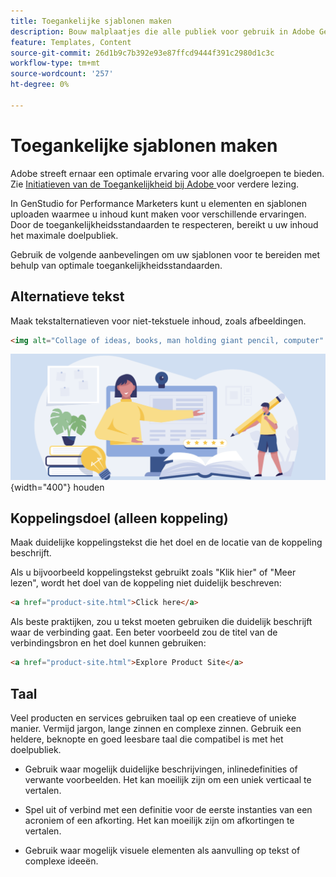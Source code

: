```yaml
---
title: Toegankelijke sjablonen maken
description: Bouw malplaatjes die alle publiek voor gebruik in Adobe GenStudio voor de Marketers van Prestaties kunnen bereiken.
feature: Templates, Content
source-git-commit: 26d1b9c7b392e93e87ffcd9444f391c2980d1c3c
workflow-type: tm+mt
source-wordcount: '257'
ht-degree: 0%

---
```



# Toegankelijke sjablonen maken

Adobe streeft ernaar een optimale ervaring voor alle doelgroepen te bieden. Zie [ Initiatieven van de Toegankelijkheid bij Adobe ](https://www.adobe.com/trust/accessibility/initiatives.html) voor verdere lezing.

In GenStudio for Performance Marketers kunt u elementen en sjablonen uploaden waarmee u inhoud kunt maken voor verschillende ervaringen. Door de toegankelijkheidsstandaarden te respecteren, bereikt u uw inhoud het maximale doelpubliek.

Gebruik de volgende aanbevelingen om uw sjablonen voor te bereiden met behulp van optimale toegankelijkheidsstandaarden.

## Alternatieve tekst

Maak tekstalternatieven voor niet-tekstuele inhoud, zoals afbeeldingen.

```html
<img alt="Collage of ideas, books, man holding giant pencil, computer" src="card-create-assets.png">
```

![ Collage van ideeën, boeken, man die reuzenpotlood, computer ](../../assets/card-create-assets.png){width="400"} houden

## Koppelingsdoel (alleen koppeling)

Maak duidelijke koppelingstekst die het doel en de locatie van de koppeling beschrijft.

Als u bijvoorbeeld koppelingstekst gebruikt zoals &quot;Klik hier&quot; of &quot;Meer lezen&quot;, wordt het doel van de koppeling niet duidelijk beschreven:

```html
<a href="product-site.html">Click here</a>
```

Als beste praktijken, zou u tekst moeten gebruiken die duidelijk beschrijft waar de verbinding gaat. Een beter voorbeeld zou de titel van de verbindingsbron en het doel kunnen gebruiken:

```html
<a href="product-site.html">Explore Product Site</a>
```

## Taal

Veel producten en services gebruiken taal op een creatieve of unieke manier. Vermijd jargon, lange zinnen en complexe zinnen. Gebruik een heldere, beknopte en goed leesbare taal die compatibel is met het doelpubliek.

- Gebruik waar mogelijk duidelijke beschrijvingen, inlinedefinities of verwante voorbeelden. Het kan moeilijk zijn om een uniek verticaal te vertalen.

- Spel uit of verbind met een definitie voor de eerste instanties van een acroniem of een afkorting. Het kan moeilijk zijn om afkortingen te vertalen.

- Gebruik waar mogelijk visuele elementen als aanvulling op tekst of complexe ideeën.
